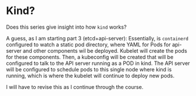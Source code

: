 # Kind?

Does this series give insight into how `kind` works?

A guess, as I am starting part 3 (etcd+api-server):
Essentially, is `containerd` configured to watch a
static pod directory, where YAML for Pods for api-server
and other components wil be deployed.  Kubelet will
create the pods for these components.  Then, a kubeconfig
will be created that will be configured to talk to the API
server running as a POD in kind. The API server will be
configured to schedule pods to this single node where kind
is running, which is where the kubelet will continue to
deploy new pods.

I will have to revise this as I continue through the course.
